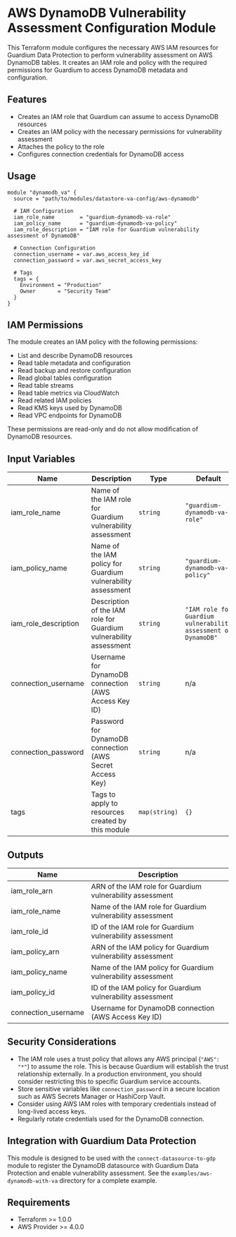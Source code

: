 # AWS DynamoDB Vulnerability Assessment Configuration Module

This Terraform module configures the necessary AWS IAM resources for Guardium Data Protection to perform vulnerability assessment on AWS DynamoDB tables. It creates an IAM role and policy with the required permissions for Guardium to access DynamoDB metadata and configuration.

## Features

- Creates an IAM role that Guardium can assume to access DynamoDB resources
- Creates an IAM policy with the necessary permissions for vulnerability assessment
- Attaches the policy to the role
- Configures connection credentials for DynamoDB access

## Usage

```hcl
module "dynamodb_va" {
  source = "path/to/modules/datastore-va-config/aws-dynamodb"

  # IAM Configuration
  iam_role_name        = "guardium-dynamodb-va-role"
  iam_policy_name      = "guardium-dynamodb-va-policy"
  iam_role_description = "IAM role for Guardium vulnerability assessment of DynamoDB"
  
  # Connection Configuration
  connection_username = var.aws_access_key_id
  connection_password = var.aws_secret_access_key
  
  # Tags
  tags = {
    Environment = "Production"
    Owner       = "Security Team"
  }
}
```

## IAM Permissions

The module creates an IAM policy with the following permissions:

- List and describe DynamoDB resources
- Read table metadata and configuration
- Read backup and restore configuration
- Read global tables configuration
- Read table streams
- Read table metrics via CloudWatch
- Read related IAM policies
- Read KMS keys used by DynamoDB
- Read VPC endpoints for DynamoDB

These permissions are read-only and do not allow modification of DynamoDB resources.

## Input Variables

| Name | Description | Type | Default | Required |
|------|-------------|------|---------|:--------:|
| iam_role_name | Name of the IAM role for Guardium vulnerability assessment | `string` | `"guardium-dynamodb-va-role"` | no |
| iam_policy_name | Name of the IAM policy for Guardium vulnerability assessment | `string` | `"guardium-dynamodb-va-policy"` | no |
| iam_role_description | Description of the IAM role for Guardium vulnerability assessment | `string` | `"IAM role for Guardium vulnerability assessment of DynamoDB"` | no |
| connection_username | Username for DynamoDB connection (AWS Access Key ID) | `string` | n/a | yes |
| connection_password | Password for DynamoDB connection (AWS Secret Access Key) | `string` | n/a | yes |
| tags | Tags to apply to resources created by this module | `map(string)` | `{}` | no |

## Outputs

| Name | Description |
|------|-------------|
| iam_role_arn | ARN of the IAM role for Guardium vulnerability assessment |
| iam_role_name | Name of the IAM role for Guardium vulnerability assessment |
| iam_role_id | ID of the IAM role for Guardium vulnerability assessment |
| iam_policy_arn | ARN of the IAM policy for Guardium vulnerability assessment |
| iam_policy_name | Name of the IAM policy for Guardium vulnerability assessment |
| iam_policy_id | ID of the IAM policy for Guardium vulnerability assessment |
| connection_username | Username for DynamoDB connection (AWS Access Key ID) |

## Security Considerations

- The IAM role uses a trust policy that allows any AWS principal (`"AWS": "*"`) to assume the role. This is because Guardium will establish the trust relationship externally. In a production environment, you should consider restricting this to specific Guardium service accounts.
- Store sensitive variables like `connection_password` in a secure location such as AWS Secrets Manager or HashiCorp Vault.
- Consider using AWS IAM roles with temporary credentials instead of long-lived access keys.
- Regularly rotate credentials used for the DynamoDB connection.

## Integration with Guardium Data Protection

This module is designed to be used with the `connect-datasource-to-gdp` module to register the DynamoDB datasource with Guardium Data Protection and enable vulnerability assessment. See the `examples/aws-dynamodb-with-va` directory for a complete example.

## Requirements

- Terraform >= 1.0.0
- AWS Provider >= 4.0.0